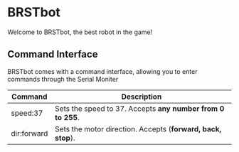 # BRSTbot #

Welcome to BRSTbot, the best robot in the game!

## Command Interface ##

BRSTbot comes with a command interface, allowing you to enter commands through the Serial Moniter

| Command | Description |
| ------- | ----------- |
| speed:37 | Sets the speed to 37. Accepts **any number from 0 to 255**. |
| dir:forward | Sets the motor direction. Accepts (**forward, back, stop**). |
